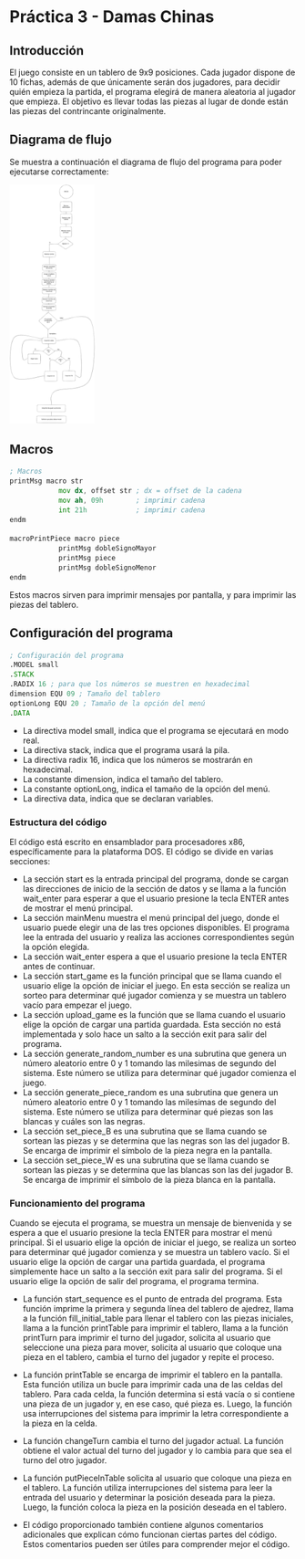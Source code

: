 # Práctica 3 - Damas Chinas

## Introducción
El juego consiste en un tablero de 9x9 posiciones. Cada jugador dispone de 10 fichas, además de que únicamente serán dos jugadores, para decidir quién empieza la partida, el programa elegirá de manera aleatoria al jugador que empieza. El objetivo es llevar todas las piezas al lugar de donde están las piezas del contrincante originalmente.

## Diagrama de flujo
Se muestra a continuación el diagrama de flujo del programa para poder ejecutarse correctamente:

<img src="./assets/diagrama-de-flujo.svg" alt="Descripción de la imagen" width="150">

## Macros
```asm
; Macros
printMsg macro str
            mov dx, offset str ; dx = offset de la cadena
            mov ah, 09h        ; imprimir cadena
            int 21h            ; imprimir cadena
endm

macroPrintPiece macro piece
            printMsg dobleSignoMayor
            printMsg piece
            printMsg dobleSignoMenor
endm
```

Estos macros sirven para imprimir mensajes por pantalla, y para imprimir las piezas del tablero.


## Configuración del programa
```asm
; Configuración del programa
.MODEL small
.STACK
.RADIX 16 ; para que los números se muestren en hexadecimal
dimension EQU 09 ; Tamaño del tablero
optionLong EQU 20 ; Tamaño de la opción del menú
.DATA
```

- La directiva model small, indica que el programa se ejecutará en modo real.
- La directiva stack, indica que el programa usará la pila.
- La directiva radix 16, indica que los números se mostrarán en hexadecimal.
- La constante dimension, indica el tamaño del tablero.
- La constante optionLong, indica el tamaño de la opción del menú.
- La directiva data, indica que se declaran variables.

### Estructura del código
El código está escrito en ensamblador para procesadores x86, específicamente para la plataforma DOS. El código se divide en varias secciones:

- La sección start es la entrada principal del programa, donde se cargan las direcciones de inicio de la sección de datos y se llama a la función wait_enter para esperar a que el usuario presione la tecla ENTER antes de mostrar el menú principal.
- La sección mainMenu muestra el menú principal del juego, donde el usuario puede elegir una de las tres opciones disponibles. El programa lee la entrada del usuario y realiza las acciones correspondientes según la opción elegida.
- La sección wait_enter espera a que el usuario presione la tecla ENTER antes de continuar.
- La sección start_game es la función principal que se llama cuando el usuario elige la opción de iniciar el juego. En esta sección se realiza un sorteo para determinar qué jugador comienza y se muestra un tablero vacío para empezar el juego.
- La sección upload_game es la función que se llama cuando el usuario elige la opción de cargar una partida guardada. Esta sección no está implementada y solo hace un salto a la sección exit para salir del programa.
- La sección generate_random_number es una subrutina que genera un número aleatorio entre 0 y 1 tomando las milesimas de segundo del sistema. Este número se utiliza para determinar qué jugador comienza el juego.
- La sección generate_piece_random es una subrutina que genera un número aleatorio entre 0 y 1 tomando las milesimas de segundo del sistema. Este número se utiliza para determinar qué piezas son las blancas y cuáles son las negras.
- La sección set_piece_B es una subrutina que se llama cuando se sortean las piezas y se determina que las negras son las del jugador B. Se encarga de imprimir el símbolo de la pieza negra en la pantalla.
- La sección set_piece_W es una subrutina que se llama cuando se sortean las piezas y se determina que las blancas son las del jugador B. Se encarga de imprimir el símbolo de la pieza blanca en la pantalla.

### Funcionamiento del programa
Cuando se ejecuta el programa, se muestra un mensaje de bienvenida y se espera a que el usuario presione la tecla ENTER para mostrar el menú principal. Si el usuario elige la opción de iniciar el juego, se realiza un sorteo para determinar qué jugador comienza y se muestra un tablero vacío. Si el usuario elige la opción de cargar una partida guardada, el programa simplemente hace un salto a la sección exit para salir del programa. Si el usuario elige la opción de salir del programa, el programa termina.

- La función start_sequence es el punto de entrada del programa. Esta función imprime la primera y segunda línea del tablero de ajedrez, llama a la función fill_initial_table para llenar el tablero con las piezas iniciales, llama a la función printTable para imprimir el tablero, llama a la función printTurn para imprimir el turno del jugador, solicita al usuario que seleccione una pieza para mover, solicita al usuario que coloque una pieza en el tablero, cambia el turno del jugador y repite el proceso.

- La función printTable se encarga de imprimir el tablero en la pantalla. Esta función utiliza un bucle para imprimir cada una de las celdas del tablero. Para cada celda, la función determina si está vacía o si contiene una pieza de un jugador y, en ese caso, qué pieza es. Luego, la función usa interrupciones del sistema para imprimir la letra correspondiente a la pieza en la celda.

- La función changeTurn cambia el turno del jugador actual. La función obtiene el valor actual del turno del jugador y lo cambia para que sea el turno del otro jugador.

- La función putPieceInTable solicita al usuario que coloque una pieza en el tablero. La función utiliza interrupciones del sistema para leer la entrada del usuario y determinar la posición deseada para la pieza. Luego, la función coloca la pieza en la posición deseada en el tablero.

- El código proporcionado también contiene algunos comentarios adicionales que explican cómo funcionan ciertas partes del código. Estos comentarios pueden ser útiles para comprender mejor el código.
